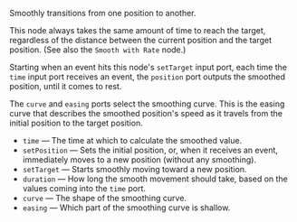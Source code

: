 Smoothly transitions from one position to another. 

This node always takes the same amount of time to reach the target, regardless of the distance between the current position and the target position.  (See also the `Smooth with Rate` node.)

Starting when an event hits this node's `setTarget` input port, each time the `time` input port receives an event, the `position` port outputs the smoothed position, until it comes to rest.

The `curve` and `easing` ports select the smoothing curve. This is the easing curve that describes the smoothed position's speed as it travels from the initial position to the target position.

   - `time` — The time at which to calculate the smoothed value.
   - `setPosition` — Sets the initial position, or, when it receives an event, immediately moves to a new position (without any smoothing).
   - `setTarget` — Starts smoothly moving toward a new position.
   - `duration` — How long the smooth movement should take, based on the values coming into the `time` port.
   - `curve` — The shape of the smoothing curve.
   - `easing` — Which part of the smoothing curve is shallow.
